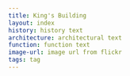 ```yaml
---
title: King's Building
layout: index
history: history text
architecture: architectural text
function: function text
image-url: image url from flickr
tags: tag
---
```

